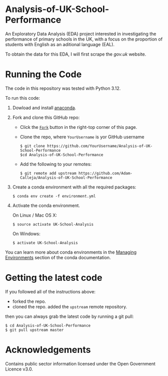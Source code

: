 # Analysis-of-UK-School-Performance

An Exploratory Data Analysis (EDA) project interested in investigating the performance of primary schools in the UK, with a focus on the proportion of students with English as an aditional language (EAL).

To obtain the data for this EDA, I will first scrape the *gov.uk* website.

# Running the Code

The code in this repository was tested with Python 3.12. 

To run this code: 

1. Dowload and install [anaconda](https://www.anaconda.com/download).

2. Fork and clone this GitHub repo:
    - Click the [`Fork`](https://github.com/Adam-Calleja/Analysis-of-UK-School-Performance#fork-destination-box) button in the right-top corner of this page. 
    - Clone the repo, where `YourUsername` is yor GitHub username
    
        ```
        $ git clone https://github.com/YourUsername/Analysis-of-UK-School-Performance
        $cd Analysis-of-UK-School-Performance
        ```

    - Add the following to your remotes:

        ```
        $ git remote add upstream https://github.com/Adam-Calleja/Analysis-of-UK-School-Performance
        ```

3. Create a conda environment with all the required packages:

    ```
    $ conda env create -f environment.yml
    ```

4. Activate the conda environment.

    On Linux / Mac OS X:

    ```
    $ source activate UK-School-Analysis
    ```

    On Windows: 

    ```
    $ activate UK-School-Analysis
    ```

You can learn more about conda environments in the [Managing Environments](https://conda.io/projects/conda/en/latest/user-guide/tasks/manage-environments.html#activating-an-environment) section of the conda documentation. 

# Getting the latest code

If you followed all of the instructions above:

- forked the repo.
- cloned the repo.
added the `upstream` remote repository.

then you can always grab the latest code by running a git pull:

```
$ cd Analysis-of-UK-School-Performance
$ git pull upstream master
```

# Acknowledgements

Contains public sector information licensed under the Open Government Licence v3.0.
